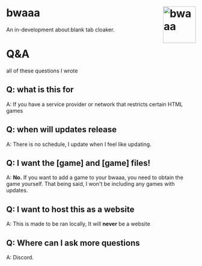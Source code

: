 # bwaaa <img align="right" width="87" height="97" alt="bwaaa" src="https://github.com/user-attachments/assets/bab8e1b0-2516-4b9d-888e-bfb044f40c2e" /> 
An in-development about:blank tab cloaker.

# Q&A
all of these questions I wrote

## Q: what is this for
A: If you have a service provider or network that restricts certain HTML games

## Q: when will updates release
A: There is no schedule, I update when I feel like updating.

## Q: I want the [game] and [game] files!
A: **No.** If you want to add a game to your bwaaa, you need to obtain the game yourself.
That being said, I won't be including any games with updates.

## Q: I want to host this as a website
A: This is made to be ran locally, It will **never** be a website

## Q: Where can I ask more questions
A: Discord. 
